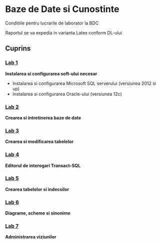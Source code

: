 # Baze de Date si Cunostinte
Conditiile pentru lucrarile de laborator la BDC

 Raportul se va expedia in varianta Latex conform DL-ului
## Cuprins

### [Lab 1]()
**Instalarea si configurarea soft-ului necesar**
  - Instalarea si configurarea Microsoft SQL serverului (versiunea 2012 si up)
  - Instalarea si configurarea Oracle-ului (versiunea 12c)

### [Lab 2]()
**Crearea si intretinerea baze de date**

### [Lab 3]()
**Crearea si modificarea tabelelor**

### [Lab 4]()
**Editorul de interogari Transact-SQL**

### [Lab 5]()
**Crearea tabelelor si indecsilor**

### [Lab 6]()
**Diagrame, scheme si sinonime**

### [Lab 7]()
**Administrarea viziunilor**
  

